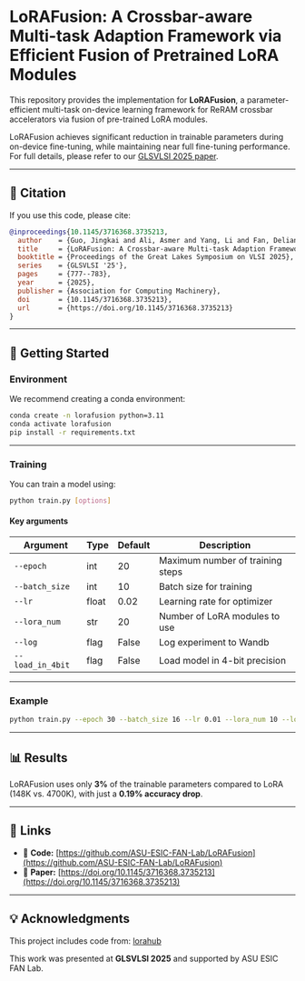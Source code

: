 
# LoRAFusion: A Crossbar-aware Multi-task Adaption Framework via Efficient Fusion of Pretrained LoRA Modules

This repository provides the implementation for **LoRAFusion**, a parameter-efficient multi-task on-device learning framework for ReRAM crossbar accelerators via fusion of pre-trained LoRA modules.

LoRAFusion achieves significant reduction in trainable parameters during on-device fine-tuning, while maintaining near full fine-tuning performance. For full details, please refer to our [GLSVLSI 2025 paper](https://doi.org/10.1145/3716368.3735213).

---

## 📄 Citation

If you use this code, please cite:

```bibtex
@inproceedings{10.1145/3716368.3735213,
  author    = {Guo, Jingkai and Ali, Asmer and Yang, Li and Fan, Deliang},
  title     = {LoRAFusion: A Crossbar-aware Multi-task Adaption Framework via Efficient Fusion of Pretrained LoRA Modules},
  booktitle = {Proceedings of the Great Lakes Symposium on VLSI 2025},
  series    = {GLSVLSI '25'},
  pages     = {777--783},
  year      = {2025},
  publisher = {Association for Computing Machinery},
  doi       = {10.1145/3716368.3735213},
  url       = {https://doi.org/10.1145/3716368.3735213}
}
```

---

## 🚀 Getting Started

### Environment

We recommend creating a conda environment:

```bash
conda create -n lorafusion python=3.11
conda activate lorafusion
pip install -r requirements.txt
```

---

### Training

You can train a model using:

```bash
python train.py [options]
```

#### Key arguments

| Argument            | Type    | Default | Description |
|---------------------|---------|---------|-------------|
| `--epoch`            | int     | 20      | Maximum number of training steps |
| `--batch_size`       | int     | 10      | Batch size for training |
| `--lr`               | float   | 0.02    | Learning rate for optimizer |
| `--lora_num`         | str     | 20      | Number of LoRA modules to use |
| `--log`              | flag    | False   | Log experiment to Wandb |
| `--load_in_4bit`     | flag    | False   | Load model in 4-bit precision |

---

### Example

```bash
python train.py --epoch 30 --batch_size 16 --lr 0.01 --lora_num 10 --log --load_in_4bit
```

---

## 📊 Results

LoRAFusion uses only **3%** of the trainable parameters compared to LoRA (148K vs. 4700K), with just a **0.19% accuracy drop**.

---

## 🔗 Links

- 📂 **Code:** [https://github.com/ASU-ESIC-FAN-Lab/LoRAFusion](https://github.com/ASU-ESIC-FAN-Lab/LoRAFusion)
- 📄 **Paper:** [https://doi.org/10.1145/3716368.3735213](https://doi.org/10.1145/3716368.3735213)

---

## 💡 Acknowledgments

This project includes code from: [lorahub](https://github.com/sail-sg/lorahub)

This work was presented at **GLSVLSI 2025** and supported by ASU ESIC FAN Lab.


